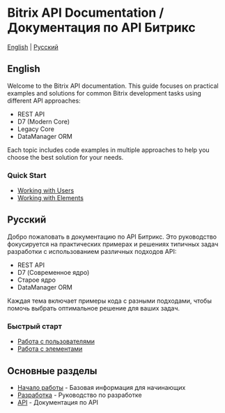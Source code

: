 # Bitrix API Documentation / Документация по API Битрикс

[English](#english) | [Русский](#russian)

## English

Welcome to the Bitrix API documentation. This guide focuses on practical examples and solutions for common Bitrix development tasks using different API approaches:

- REST API
- D7 (Modern Core)
- Legacy Core
- DataManager ORM 

Each topic includes code examples in multiple approaches to help you choose the best solution for your needs.

### Quick Start
- [Working with Users](api/users/index.md)
- [Working with Elements](api/elements/index.md)

## Русский

Добро пожаловать в документацию по API Битрикс. Это руководство фокусируется на практических примерах и решениях типичных задач разработки с использованием различных подходов API:

- REST API
- D7 (Современное ядро)
- Старое ядро
- DataManager ORM

Каждая тема включает примеры кода с разными подходами, чтобы помочь выбрать оптимальное решение для ваших задач.

### Быстрый старт
- [Работа с пользователями](api/users/index.md)
- [Работа с элементами](api/elements/index.md)

## Основные разделы

- [Начало работы](getting-started/index.md) - Базовая информация для начинающих
- [Разработка](development/index.md) - Руководство по разработке
- [API](api/index.md) - Документация по API